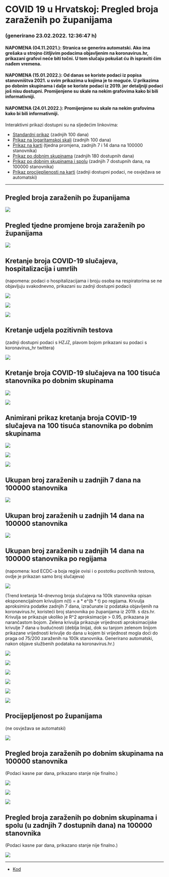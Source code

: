# COVID 19 u Hrvatskoj: Pregled broja zaraženih po županijama

### (generirano 23.02.2022. 12:36:47 h)

#### NAPOMENA (04.11.2021.): Stranica se generira automatski. Ako ima grešaka u strojno čitljivim podacima objavljenim na koronavirus.hr, prikazani grafovi neće biti točni. U tom slučaju pokušat ću ih ispraviti čim nađem vremena.

#### NAPOMENA (15.01.2022.): Od danas se koriste podaci iz popisa stanovništva 2021. u svim prikazima u kojima je to moguće. U prikazima po dobnim skupinama i dalje se koriste podaci iz 2019. jer detaljniji podaci još nisu dostupni. Promijenjene su skale na nekim grafovima kako bi bili informativniji.

#### NAPOMENA (24.01.2022.): Promijenjene su skale na nekim grafovima kako bi bili informativniji.

Interaktivni prikazi dostupni su na sljedećim linkovima:

- [Standardni prikaz](html/index.html) (zadnjih 100 dana)
- [Prikaz na logaritamskoj skali](html/index_log.html) (zadnjih 100 dana)
- [Prikaz na karti](html/index_map.html) (tjedna promjena, zadnjih 7 i 14 dana na 100000 stanovnika)
- [Prikaz po dobnim skupinama](html/index_per_age.html) (zadnjih 180 dostupnih dana)
- [Prikaz po dobnim skupinama i spolu](html/index_pyramid.html) (zadnjih 7 dostupnih dana, na 100000 stanovnika)
- [Prikaz procijepljenosti na karti](html/index_vaccination.html) (zadnji dostupni podaci, ne osvježava se automatski)

-----

## Pregled broja zaraženih po županijama

![](img/2022_02_22_line_plots.png)

## Pregled tjedne promjene broja zaraženih po županijama

![](img/2022_02_22_map.png)

## Kretanje broja COVID-19 slučajeva, hospitalizacija i umrlih

(napomena: podaci o hospitalizacijama i broju osoba na respiratorima se ne objavljuju svakodnevno, prikazani su zadnji dostupni podaci)

![](img/2022_02_22_cases_hospitalisations_deaths.png)

![](img/2022_02_22_cases_hospitalisations_deaths_log.png)

![](img/2022_02_22_cases_hospitalisations_deaths_log_age.png)

## Kretanje udjela pozitivnih testova

(zadnji dostupni podaci s HZJZ, plavom bojom prikazani su podaci s koronavirus_hr twittera)

![](img/2022_02_22_percentage_positive_tests.png)

## Kretanje broja COVID-19 slučajeva na 100 tisuća stanovnika po dobnim skupinama

![](img/2022_02_22_cases_per_age_group_lines.png)

![](img/2022_02_22_cases_per_age_group_lines_log.png)

## Animirani prikaz kretanja broja COVID-19 slučajeva na 100 tisuća stanovnika po dobnim skupinama

![](img/2022_02_22anim_aug_1200.gif)

![](img/anim_cases_2022_02_22_vs_2020.gif)

![](img/2022_02_22all_counties_dots.png)

## Ukupan broj zaraženih u zadnjih 7 dana na 100000 stanovnika

![](img/2022_02_22_map_7_day_per_100k.png)

## Ukupan broj zaraženih u zadnjih 14 dana na 100000 stanovnika

![](img/2022_02_22_map_14_day_per_100k.png)

## Ukupan broj zaraženih u zadnjih 14 dana na 100000 stanovnika po regijama

(napomena: kod ECDC-a boja regije ovisi i o postotku pozitivnih testova, ovdje je prikazan samo broj slučajeva)

![](img/2022_02_22_map_14_day_per_100k_region.png)

(Trend kretanja 14-dnevnog broja slučajeva na 100k stanovnika opisan eksponencijalnom krivuljom n(t) = a * e^(b * t) po regijama. Krivulja aproksimira podatke zadnjih 7 dana, izračunate iz podataka objavljenih na koronavirus.hr, koristeći broj stanovnika po županijama iz 2019. s dzs.hr. Krivulja se prikazuje ukoliko je R^2 aproksimacije > 0.95, prikazana je narančastom bojom. Zelena krivulja prikazuje vrijednosti aproksimacijske krivulje 7 dana u budućnosti (deblja linija), dok su tanjom zelenom linijom prikazane vrijednosti krivulje do dana u kojem bi vrijednost mogla doći do praga od 75/200 zaraženih na 100k stanovnika. Generirano automatski, nakon objave službenih podataka na koronavirus.hr.)

![](img/2022_02_22_current_Jadranska_Hrvatska.png)

![](img/2022_02_22_current_Panonska_Hrvatska.png)

![](img/2022_02_22_current_Grad_Zagreb.png)

![](img/2022_02_22_current_Sjeverna_Hrvatska.png)

![](img/2022_02_22_current_Republika_Hrvatska.png)

![](img/2022_02_22_cases_hospitalisations_deaths_Republika_Hrvatska.png)

## Procijepljenost po županijama

(ne osvježava se automatski)

![](img/2022_02_22_vaccination.png)

## Pregled broja zaraženih po dobnim skupinama na 100000 stanovnika

(Podaci kasne par dana, prikazano stanje nije finalno.)

![](img/2022_02_22_per_age_group.png)

![](img/2022_02_22_per_age_group_all_0.png)

![](img/2022_02_22_per_age_group_all_1.png)

## Pregled broja zaraženih po dobnim skupinama i spolu (u zadnjih 7 dostupnih dana) na 100000 stanovnika

(Podaci kasne par dana, prikazano stanje nije finalno.)

![](img/2022_02_22_pyramid.png)

-----

- [Kod](https://github.com/ppalasek/covid_plots_croatia)

